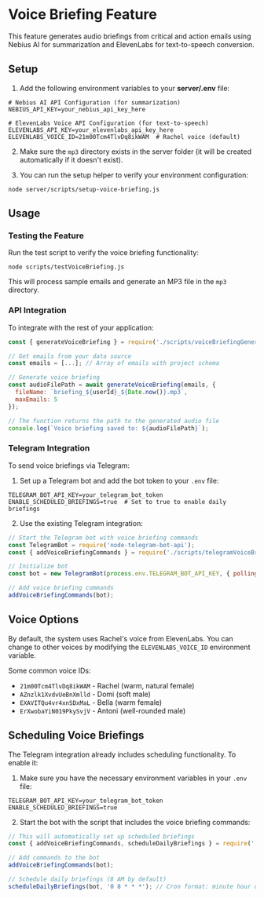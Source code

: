 # Voice Briefing Feature

This feature generates audio briefings from critical and action emails using Nebius AI for summarization and ElevenLabs for text-to-speech conversion.

## Setup

1. Add the following environment variables to your **server/.env** file:

```
# Nebius AI API Configuration (for summarization)
NEBIUS_API_KEY=your_nebius_api_key_here

# ElevenLabs Voice API Configuration (for text-to-speech)
ELEVENLABS_API_KEY=your_elevenlabs_api_key_here
ELEVENLABS_VOICE_ID=21m00Tcm4TlvDq8ikWAM  # Rachel voice (default)
```

2. Make sure the `mp3` directory exists in the server folder (it will be created automatically if it doesn't exist).

3. You can run the setup helper to verify your environment configuration:

```
node server/scripts/setup-voice-briefing.js
```

## Usage

### Testing the Feature

Run the test script to verify the voice briefing functionality:

```
node scripts/testVoiceBriefing.js
```

This will process sample emails and generate an MP3 file in the `mp3` directory.

### API Integration

To integrate with the rest of your application:

```javascript
const { generateVoiceBriefing } = require('./scripts/voiceBriefingGenerator');

// Get emails from your data source
const emails = [...]; // Array of emails with project schema

// Generate voice briefing
const audioFilePath = await generateVoiceBriefing(emails, {
  fileName: `briefing_${userId}_${Date.now()}.mp3`,
  maxEmails: 5
});

// The function returns the path to the generated audio file
console.log(`Voice briefing saved to: ${audioFilePath}`);
```

### Telegram Integration

To send voice briefings via Telegram:

1. Set up a Telegram bot and add the bot token to your `.env` file:
```
TELEGRAM_BOT_API_KEY=your_telegram_bot_token
ENABLE_SCHEDULED_BRIEFINGS=true  # Set to true to enable daily briefings
```

2. Use the existing Telegram integration:
```javascript
// Start the Telegram bot with voice briefing commands
const TelegramBot = require('node-telegram-bot-api');
const { addVoiceBriefingCommands } = require('./scripts/telegramVoiceBriefing');

// Initialize bot
const bot = new TelegramBot(process.env.TELEGRAM_BOT_API_KEY, { polling: true });

// Add voice briefing commands
addVoiceBriefingCommands(bot);
```

## Voice Options

By default, the system uses Rachel's voice from ElevenLabs. You can change to other voices by modifying the `ELEVENLABS_VOICE_ID` environment variable.

Some common voice IDs:
- `21m00Tcm4TlvDq8ikWAM` - Rachel (warm, natural female)
- `AZnzlk1XvdvUeBnXmlld` - Domi (soft male)
- `EXAVITQu4vr4xnSDxMaL` - Bella (warm female)
- `ErXwobaYiN019PkySvjV` - Antoni (well-rounded male)

## Scheduling Voice Briefings

The Telegram integration already includes scheduling functionality. To enable it:

1. Make sure you have the necessary environment variables in your `.env` file:
```
TELEGRAM_BOT_API_KEY=your_telegram_bot_token
ENABLE_SCHEDULED_BRIEFINGS=true
```

2. Start the bot with the script that includes the voice briefing commands:
```javascript
// This will automatically set up scheduled briefings
const { addVoiceBriefingCommands, scheduleDailyBriefings } = require('./scripts/telegramVoiceBriefing');

// Add commands to the bot
addVoiceBriefingCommands(bot);

// Schedule daily briefings (8 AM by default)
scheduleDailyBriefings(bot, '0 8 * * *'); // Cron format: minute hour day_of_month month day_of_week
``` 